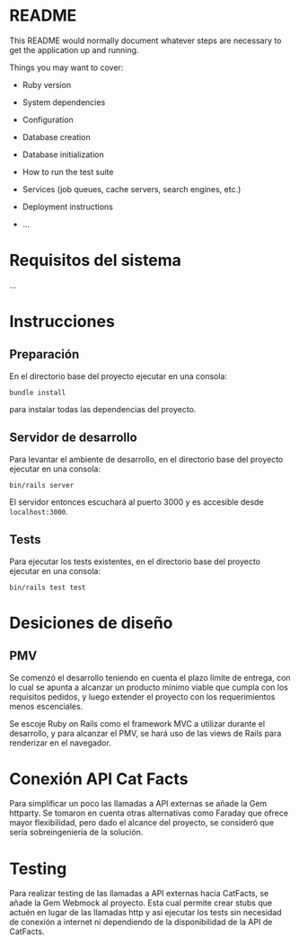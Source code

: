 # README

This README would normally document whatever steps are necessary to get the
application up and running.

Things you may want to cover:

* Ruby version

* System dependencies

* Configuration

* Database creation

* Database initialization

* How to run the test suite

* Services (job queues, cache servers, search engines, etc.)

* Deployment instructions

* ...

# Requisitos del sistema

...

# Instrucciones

## Preparación

En el directorio base del proyecto ejecutar en una consola:

```bundle install```

para instalar todas las dependencias del proyecto.

## Servidor de desarrollo

Para levantar el ambiente de desarrollo, en el directorio base del proyecto ejecutar en una consola:

```bin/rails server```

El servidor entonces escuchará al puerto 3000 y es accesible desde ```localhost:3000```.

## Tests

Para ejecutar los tests existentes, en el directorio base del proyecto ejecutar en una consola:

```bin/rails test test```

# Desiciones de diseño

## PMV

Se comenzó el desarrollo teniendo en cuenta el plazo límite de entrega, con lo cual se apunta a alcanzar un producto mínimo viable que cumpla con los requisitos pedidos, y luego extender el proyecto con los requerimientos menos escenciales.

Se escoje Ruby on Rails como el framework MVC a utilizar durante el desarrollo, y para alcanzar el PMV, se hará uso de las views de Rails para renderizar en el navegador.

# Conexión API Cat Facts

Para simplificar un poco las llamadas a API externas se añade la Gem httparty. Se tomaron en cuenta otras alternativas como Faraday que ofrece mayor flexibilidad, pero dado el alcance del proyecto, se consideró que sería sobreingeniería de la solución.

# Testing

Para realizar testing de las llamadas a API externas hacia CatFacts, se añade la Gem Webmock al proyecto. Esta cual permite crear stubs que actuén en lugar de las llamadas http y así ejecutar los tests sin necesidad de conexión a internet ni dependiendo de la disponibilidad de la API de CatFacts.